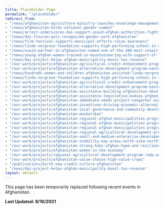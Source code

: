 ```yaml
---
title: Placeholder Page
permalink: "/placeholder"
redirect_from:
- "/news/afghanistan-agriculture-ministry-launches-knowledge-management-facility"
- "/news/afghanistan-holds-national-gender-summit"
- "/news/arrest-underscores-dai-support-usaid-afghan-authorities-fighting-corruption"
- "/news/dai-flouran-wali-recognized-gender-work-afghanistan"
- "/news/film-festival-supports-municipal-efforts-raise-awareness"
- "/news/linda-norgrove-foundation-supports-high-performing-school-in-rural-afghanistan"
- "/news/usaid-partner-in-afghanistan-named-one-of-the-100-most-inspiring-and-influential-women-of-2018"
- "/news/young-afghan-women-trained-in-mountaineering-with-support-of-linda-norgrove-foundation"
- "/news/dai-project-helps-afghan-municipality-boost-tax-revenue"
- "/our-work/projects/afghanistan-agricultural-credit-enhancement-program-i-ii-ace"
- "/our-work/projects/afghanistan-alternative-development-program-eastern-region-adpe"
- "/news/hundreds-women-and-children-afghanistan-assisted-linda-norgrove-foundation"
- "/news/linda-norgrove-foundation-supports-high-performing-school-in-rural-afghanistan"
- "/our-work/projects/afghanistan-agricultural-credit-enhancement-program-i-ii-ace"
- "/our-work/projects/afghanistan-alternative-development-program-eastern-region-adpe"
- "/our-work/projects/afghanistan-assistance-building-afghanistan-development-enterprise-abade"
- "/our-work/projects/afghanistan-assistance-legislative-bodies-afghanistan-alba"
- "/our-work/projects/afghanistan-immediate-needs-project-nangarhar-ainp"
- "/our-work/projects/afghanistan-incentives-driving-economic-alternatives-north-east-and-west-idea-new"
- "/our-work/projects/afghanistan-local-governance-and-community-development-lgcd"
- "/our-work/projects/afghanistan-musharikat"
- "/our-work/projects/afghanistan-regional-afghan-municipalities-program-urban-populations-regional-0"
- "/our-work/projects/afghanistan-regional-afghan-municipalities-program-urban-populations-regional-1"
- "/our-work/projects/afghanistan-regional-afghan-municipalities-program-urban-populations-regional"
- "/our-work/projects/afghanistan-regional-agricultural-development-program-radp-north"
- "/our-work/projects/afghanistan-small-and-medium-enterprise-development-asmed"
- "/our-work/projects/afghanistan-stability-key-areas-north-sika-north"
- "/our-work/projects/afghanistan-strong-hubs-afghan-hope-and-resilience-shahar"
- "/our-work/projects/afghanistan-women-in-the-economy"
- "/our-work/projects/regional-agricultural-development-program-radp-east"
- "/our-work/projects/afghanistan-value-chains-high-value-crops"
- "/publications/birth-new-credit-culture-afghanistan"
- "/news/dai-project-helps-afghan-municipality-boost-tax-revenue"
layout: default
---
```


This page has been temporarily replaced following recent events in Afghanistan.

**Last Updated: 8/16/2021**